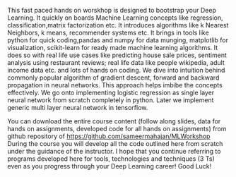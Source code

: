 This fast paced hands on worskhop is designed to bootstrap your Deep Learning. It quickly on boards Machine Learning concepts like regression, classification,matrix factorization etc. It introduces algorithms like k Nearest Neighbors, k means, recommender systems etc. It brings in tools like python for quick coding,pandas and numpy for data munging, matplotlib for visualization, scikit-learn for ready made machine learning algorithms. It does so with real life use cases like predicting house sale prices, sentiment analysis using restaurant reviews; real life data like people wikipedia, adult income data etc. and lots of hands on coding. We dive into intuition behind commonly popular algorithm of gradient descent, forward and backward propagation in neural networks. This approach helps imbibe the concepts effectively. We go onto implementing logistic regression as single layer neural network from scratch completely in python. Later we implement generic multi layer neural network in tensorflow.

You can download the entire course content (follow along slides, data for hands on assignments, developed code for all hands on assignments) from github repository of https://github.com/sameermahajan/MLWorkshop During the course you will develop all the code outlined here from scratch under the guidance of the instructor. I hope that you continue referring to programs developed here for tools, technologies and techniques (3 Ts) even as you progress through your Deep Learning career! Good Luck!
